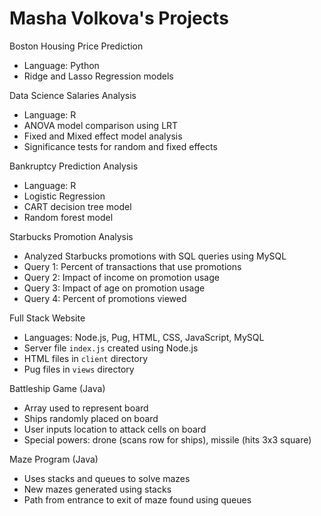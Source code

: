 # Masha Volkova's Projects

Boston Housing Price Prediction
- Language: Python
- Ridge and Lasso Regression models

Data Science Salaries Analysis
- Language: R
- ANOVA model comparison using LRT
- Fixed and Mixed effect model analysis
- Significance tests for random and fixed effects

Bankruptcy Prediction Analysis
- Language: R
- Logistic Regression
- CART decision tree model
- Random forest model

Starbucks Promotion Analysis
- Analyzed Starbucks promotions with SQL queries using MySQL
- Query 1: Percent of transactions that use promotions
- Query 2: Impact of income on promotion usage
- Query 3: Impact of age on promotion usage
- Query 4: Percent of promotions viewed

Full Stack Website
- Languages: Node.js, Pug, HTML, CSS, JavaScript, MySQL
- Server file `index.js` created using Node.js
- HTML files in `client` directory
- Pug files in `views` directory

Battleship Game (Java)
- Array used to represent board
- Ships randomly placed on board
- User inputs location to attack cells on board
- Special powers: drone (scans row for ships), missile (hits 3x3 square)

Maze Program (Java)
- Uses stacks and queues to solve mazes
- New mazes generated using stacks
- Path from entrance to exit of maze found using queues
